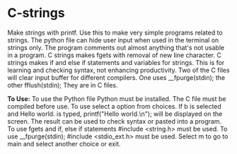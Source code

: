 # C-strings
Make strings with printf.
Use this to make very simple programs related to strings.
The python file can hide user input when used in the terminal on strings only.
The program comments out almost anything that's not usable in a program.
C strings  makes fgets with removal of new line character.
C strings makes if and else if statements and variables for strings.
This is for learning and checking syntax, not enhancing productivity.
Two of the C files will clear input buffer for different compilers.
One uses __fpurge(stdin); the other fflush(stdin); They are in C files.

**To Use:**
To use the Python file Python must be installed. The C file must be compiled
before use.
To use select a option from choices. If b is selected and Hello world. is typed,
printf("Hello world.\n"); will be displayed on the screen.
The result can be used to check syntax or pasted into a program.
To use fgets and if, else if statements   #include <string.h>   must be used.
To use   __fpurge(stdin);  #include <stdio_ext.h>   must be used.
Select m to go to main and select another choice or exit.
